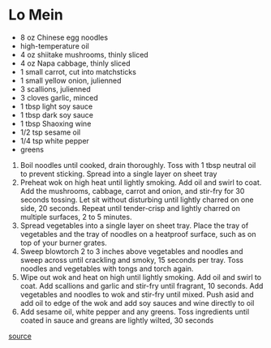 # Lo Mein

* 8 oz Chinese egg noodles
* high-temperature oil
* 4 oz shiitake mushrooms, thinly sliced
* 4 oz Napa cabbage, thinly sliced
* 1 small carrot, cut into matchsticks
* 1 small yellow onion, julienned
* 3 scallions, julienned
* 3 cloves garlic, minced
* 1 tbsp light soy sauce
* 1 tbsp dark soy sauce
* 1 tbsp Shaoxing wine
* 1/2 tsp sesame oil
* 1/4 tsp white pepper
* greens

1. Boil noodles until cooked, drain thoroughly. Toss with 1 tbsp neutral oil to prevent sticking. Spread into a single layer on sheet tray
1. Preheat wok on high heat until lightly smoking. Add oil and swirl to coat. Add the mushrooms, cabbage, carrot and onion, and stir-fry for 30 seconds tossing. Let sit without disturbing until lightly charred on one side, 20 seconds. Repeat until tender-crisp and lightly charred on multiple surfaces, 2 to 5 minutes.
1. Spread vegetables into a single layer on sheet tray. Place the tray of vegetables and the tray of noodles on a heatproof surface, such as on top of your burner grates.
1. Sweep blowtorch 2 to 3 inches above vegetables and noodles and sweep across until crackling and smoky, 15 seconds per tray. Toss noodles and vegetables with tongs and torch again.
1. Wipe out wok and heat on high until lightly smoking. Add oil and swirl to coat. Add scallions and garlic and stir-fry until fragrant, 10 seconds. Add vegetables and noodles to wok and stir-fry until mixed. Push asid and add oil to edge of the wok and add soy sauces and wine directly to oil
1. Add sesame oil, white pepper and any greens. Toss ingredients until coated in sauce and greans are lightly wilted, 30 seconds

[source](https://cooking.nytimes.com/recipes/1021379-smoky-lo-mein-with-shiitake-and-vegetables)
